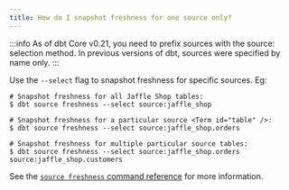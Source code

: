 ```yaml
---
title: How do I snapshot freshness for one source only?
---
```


:::info As of dbt Core v0.21, you need to prefix sources with the source: selection method. In previous versions of dbt, sources were specified by name only. :::

Use the `--select` flag to snapshot freshness for specific sources. Eg:

```
# Snapshot freshness for all Jaffle Shop tables:
$ dbt source freshness --select source:jaffle_shop

# Snapshot freshness for a particular source <Term id="table" />:
$ dbt source freshness --select source:jaffle_shop.orders

# Snapshot freshness for multiple particular source tables:
$ dbt source freshness --select source:jaffle_shop.orders source:jaffle_shop.customers
```

See the [`source freshness` command reference](commands/source) for more information.
